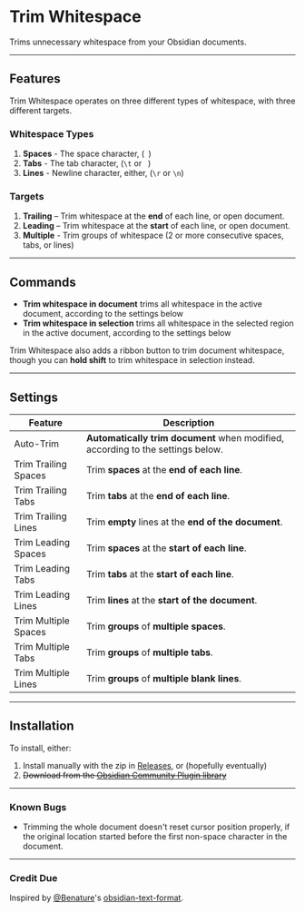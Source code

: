 # Trim Whitespace

<!-- Aspriational stuff below ⬇ -->
<!-- [![Obsidian Downloads](https://img.shields.io/badge/dynamic/json?color=7e6ad6&labelColor=34208c&label=Obsidian%20Downloads&query=$['obsidian-trim-whitespace'].downloads&url=https://raw.githubusercontent.com/obsidianmd/obsidian-releases/master/community-plugin-stats.json&)](obsidian://show-plugin?id=obsidian-trim-whitespace) ![GitHub stars](https://img.shields.io/github/stars/zlovatt/obsidian-trim-whitespace?style=flat) -->

Trims unnecessary whitespace from your Obsidian documents.

---

## Features

Trim Whitespace operates on three different types of whitespace, with three different targets.

### Whitespace Types

1. **Spaces** - The space character, (` `)
2. **Tabs** - The tab character, (`\t` or `	`)
3. **Lines** - Newline character, either, (`\r` or `\n`)

### Targets

1. **Trailing** – Trim whitespace at the **end** of each line, or open document.
2. **Leading** – Trim whitespace at the **start** of each line, or open document.
3. **Multiple** - Trim groups of whitespace (2 or more consecutive spaces, tabs, or lines)

---

## Commands

* **Trim whitespace in document** trims all whitespace in the active document, according to the settings below
* **Trim whitespace in selection** trims all whitespace in the selected region in the active document, according to the settings below

Trim Whitespace also adds a ribbon button to trim document whitespace, though you can **hold shift** to trim whitespace in selection instead.

---

## Settings

|       Feature        |                                   Description                                   |
| -------------------- | ------------------------------------------------------------------------------- |
| Auto-Trim            | **Automatically trim document** when modified, according to the settings below. |
| Trim Trailing Spaces | Trim **spaces** at the **end of each line**.                                    |
| Trim Trailing Tabs   | Trim **tabs** at the **end of each line**.                                      |
| Trim Trailing Lines  | Trim **empty** lines at the **end of the document**.                            |
| Trim Leading Spaces  | Trim **spaces** at the **start of each line**.                                  |
| Trim Leading Tabs    | Trim **tabs** at the **start of each line**.                                    |
| Trim Leading Lines   | Trim **lines** at the **start of the document**.                                |
| Trim Multiple Spaces | Trim **groups** of **multiple spaces**.                                         |
| Trim Multiple Tabs   | Trim **groups** of **multiple tabs**.                                           |
| Trim Multiple Lines  | Trim **groups** of **multiple blank lines**.                                    |

---

## Installation

To install, either:

1. Install manually with the zip in [Releases](http://github.com/zlovatt/obsidian-trim-whitespace/releases), or (hopefully eventually)
2. ~~Download from the [Obsidian Community Plugin library](obsidian://show-plugin?id=obsidian-trim-whitespace)~~


---

### Known Bugs

- Trimming the whole document doesn't reset cursor position properly, if the original location started before the first non-space character in the document.

---

### Credit Due

Inspired by [@Benature](https://github.com/Benature)'s [obsidian-text-format](https://github.com/Benature/obsidian-text-format).
